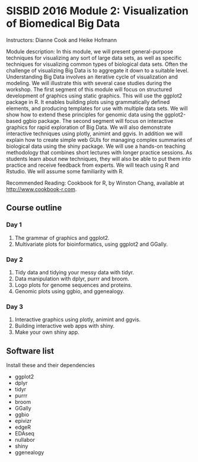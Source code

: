 # SISBID 2016 Module 2: Visualization of Biomedical Big Data

Instructors: Dianne Cook and Heike Hofmann

Module description: In this module, we will present general-purpose techniques for visualizing any sort of large data sets, 
as well as specific techniques for visualizing common types of biological data sets. Often the challenge of visualizing Big Data 
is to aggregate it down to a suitable level. Understanding Big Data involves an iterative cycle of visualization and modeling. 
We will illustrate this with several case studies during the workshop. The first segment of this module will focus on structured 
development of graphics using static graphics. This will use the ggplot2 package in R. It enables building plots using 
grammatically defined elements, and producing templates for use with multiple data sets. We will show how to extend these 
principles for genomic data using the ggplot2-based ggbio package. The second segment will focus on interactive graphics 
for rapid exploration of Big Data. We will also demonstrate interactive techniques using plotly, animint and ggvis. In addition 
we will explain how to create simple web GUIs for managing complex summaries of biological data using the shiny package. 
We will use a hands-on teaching methodology that combines short lectures with longer practice sessions. As students learn about 
new techniques, they will also be able to put them into practice and receive feedback from experts. We will teach using R and Rstudio. 
We will assume some familiarity with R.

Recommended Reading: Cookbook for R, by Winston Chang, available at <http://www.cookbook-r.com>.

## Course outline

### Day 1

1. The grammar of graphics and ggplot2.
1. Multivariate plots for bioinformatics, using ggplot2 and GGally.

### Day 2

1. Tidy data and tidying your messy data with tidyr.
1. Data manipulation with dplyr, purrr and broom.
1. Logo plots for genome sequences and proteins.
1. Genomic plots using ggbio, and ggenealogy.

### Day 3

1. Interactive graphics using plotly, animint and ggvis.
1. Building interactive web apps with shiny.
1. Make your own shiny app.

## Software list

Install these and their dependencies
- ggplot2
- dplyr
- tidyr
- purrr
- broom
- GGally
- ggbio
- epivizr
- edgeR
- EDAseq
- nullabor
- shiny
- ggenealogy
